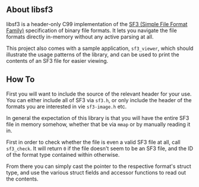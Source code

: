 ## About libsf3
libsf3 is a header-only C99 implementation of the [SF3 (Simple File Format Family)](https://shirakumo.org/docs/sf3) specification of binary file formats. It lets you navigate the file formats directly in-memory without any active parsing at all.

This project also comes with a sample application, `sf3_viewer`, which should illustrate the usage patterns of the library, and can be used to print the contents of an SF3 file for easier viewing.

## How To
First you will want to include the source of the relevant header for your use. You can either include all of SF3 via `sf3.h`, or only include the header of the formats you are interested in vie `sf3-image.h` etc.

In general the expectation of this library is that you will have the entire SF3 file in memory somehow, whether that be via `mmap` or by manually reading it in.

First in order to check whether the file is even a valid SF3 file at all, call `sf3_check`. It will return `0` if the file doesn't seem to be an SF3 file, and the ID of the format type contained within otherwise.

From there you can simply cast the pointer to the respective format's struct type, and use the various struct fields and accessor functions to read out the contents.
